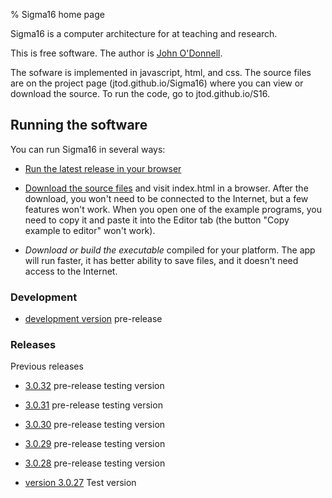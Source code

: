 % Sigma16 home page

Sigma16 is a computer architecture for at teaching and research.

This is free software.  The author is [John
O'Donnell](https://jtod.github.io/index.html).

The sofware is implemented in javascript, html, and css.  The source
files are on the project page (jtod.github.io/Sigma16) where you can
view or download the source.  To run the code, go to
jtod.github.io/S16.

## Running the software

You can run Sigma16 in several ways:

  * [Run the latest release in your
    browser](./releases/3.0.29/index.html)

  * [Download the source files](jtod.github.io/Sigma16) and visit
    index.html in a browser. After the download, you won't need to be
    connected to the Internet, but a few features won't work.  When
    you open one of the example programs, you need to copy it and
    paste it into the Editor tab (the button "Copy example to editor"
    won't work).

  * *Download or build the executable* compiled for your platform.
    The app will run faster, it has better ability to save files, and
    it doesn't need access to the Internet.

### Development

* [development version](./dev/index.html) pre-release

### Releases

Previous releases

* [3.0.32](./releases/3.0.32/index.html) pre-release testing version

* [3.0.31](./releases/3.0.31/index.html) pre-release testing version

* [3.0.30](./releases/3.0.30/index.html) pre-release testing version

* [3.0.29](./releases/3.0.29/index.html) pre-release testing version

* [3.0.28](./releases/3.0.28/index.html) pre-release testing version

* [version 3.0.27](./releases/Sigma16-3.0.27/index.html) Test version

